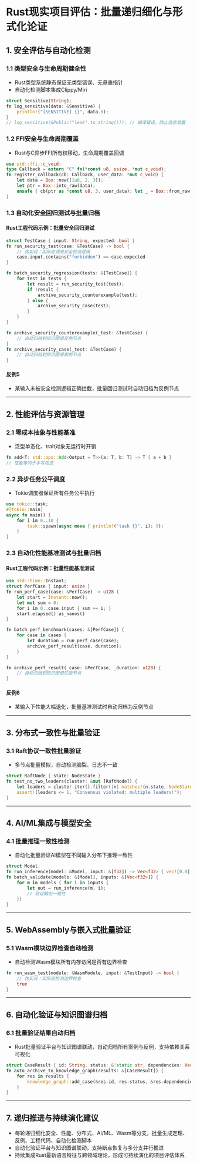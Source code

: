﻿# Rust现实项目评估：批量递归细化与形式化论证

## 1. 安全评估与自动化检测

### 1.1 类型安全与生命周期健全性

- Rust类型系统静态保证无类型错误、无悬垂指针
- 自动化检测脚本集成Clippy/Miri

```rust
struct Sensitive(String);
fn log_sensitive(data: &Sensitive) {
    println!("[SENSITIVE] {}", data.0);
}
// log_sensitive(&Public("leak".to_string())); // 编译错误，防止信息泄露
```

### 1.2 FFI安全与生命周期覆盖

- Rust与C异步FFI所有权移动，生命周期覆盖回调

```rust
use std::ffi::c_void;
type Callback = extern "C" fn(*const u8, usize, *mut c_void);
fn register_callback(cb: Callback, user_data: *mut c_void) {
    let data = Box::new([1u8, 2, 3]);
    let ptr = Box::into_raw(data);
    unsafe { cb(ptr as *const u8, 3, user_data); let _ = Box::from_raw(ptr); }
}
```

### 1.3 自动化安全回归测试与批量归档

#### Rust工程代码示例：批量安全回归测试

```rust
struct TestCase { input: String, expected: bool }
fn run_security_test(case: &TestCase) -> bool {
    // 伪实现：实际应调用安全检测逻辑
    case.input.contains("forbidden") == case.expected
}

fn batch_security_regression(tests: &[TestCase]) {
    for test in tests {
        let result = run_security_test(test);
        if !result {
            archive_security_counterexample(test);
        } else {
            archive_security_case(test);
        }
    }
}

fn archive_security_counterexample(_test: &TestCase) {
    // 自动归档到知识图谱反例节点
}
fn archive_security_case(_test: &TestCase) {
    // 自动归档到知识图谱案例节点
}
```

#### 反例5

- 某输入未被安全检测逻辑正确拦截，批量回归测试时自动归档为反例节点

---

## 2. 性能评估与资源管理

### 2.1 零成本抽象与性能基准

- 泛型单态化、trait对象无运行时开销

```rust
fn add<T: std::ops::Add<Output = T>>(a: T, b: T) -> T { a + b }
// 性能等同于手写加法
```

### 2.2 异步任务公平调度

- Tokio调度器保证所有任务公平执行

```rust
use tokio::task;
#[tokio::main]
async fn main() {
    for i in 0..10 {
        task::spawn(async move { println!("task {}", i); });
    }
}
```

### 2.3 自动化性能基准测试与批量归档

#### Rust工程代码示例：批量性能基准测试

```rust
use std::time::Instant;
struct PerfCase { input: usize }
fn run_perf_case(case: &PerfCase) -> u128 {
    let start = Instant::now();
    let mut sum = 0;
    for i in 0..case.input { sum += i; }
    start.elapsed().as_nanos()
}

fn batch_perf_benchmark(cases: &[PerfCase]) {
    for case in cases {
        let duration = run_perf_case(case);
        archive_perf_result(case, duration);
    }
}

fn archive_perf_result(_case: &PerfCase, _duration: u128) {
    // 自动归档到知识图谱性能节点
}
```

#### 反例6

- 某输入下性能大幅退化，批量基准测试时自动归档为反例节点

---

## 3. 分布式一致性与批量验证

### 3.1 Raft协议一致性批量验证

- 多节点批量模拟，自动检测脑裂、日志不一致

```rust
struct RaftNode { state: NodeState }
fn test_no_two_leaders(cluster: &mut [RaftNode]) {
    let leaders = cluster.iter().filter(|n| matches!(n.state, NodeState::Leader)).count();
    assert!(leaders <= 1, "Consensus violated: multiple leaders!");
}
```

---

## 4. AI/ML集成与模型安全

### 4.1 批量推理一致性检测

- 自动化批量验证AI模型在不同输入分布下推理一致性

```rust
struct Model;
fn run_inference(model: &Model, input: &[f32]) -> Vec<f32> { vec![0.0] }
fn batch_validate(models: &[Model], inputs: &[Vec<f32>]) {
    for m in models { for i in inputs {
        let out = run_inference(m, i);
        // 验证输出一致性
    }}
}
```

---

## 5. WebAssembly与嵌入式批量验证

### 5.1 Wasm模块边界检查自动检测

- 自动检测Wasm模块所有内存访问是否有边界检查

```rust
fn run_wasm_test(module: &WasmModule, input: &TestInput) -> bool {
    // 伪实现：实际应检测边界检查
    true
}
```

---

## 6. 自动化验证与知识图谱归档

### 6.1 批量验证结果自动归档

- Rust批量验证平台与知识图谱联动，自动归档所有案例与反例，支持依赖关系可视化

```rust
struct CaseResult { id: String, status: &'static str, dependencies: Vec<String> }
fn auto_archive_to_knowledge_graph(results: &[CaseResult]) {
    for res in results {
        knowledge_graph::add_case(&res.id, res.status, &res.dependencies);
    }
}
```

---

## 7. 递归推进与持续演化建议

- 每轮递归细化安全、性能、分布式、AI/ML、Wasm等分支，批量生成定理、反例、工程代码、自动化检测脚本
- 自动化验证平台与知识图谱联动，支持断点恢复与多分支并行推进
- 持续集成Rust最新语言特征与跨领域理论，形成可持续演化的项目评估体系
